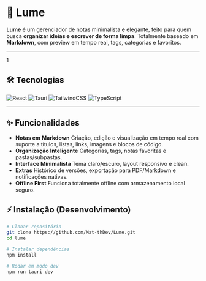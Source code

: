 # 🌟 Lume

<!-- ![Lume Logo](https://via.placeholder.com/150x50?text=Lume) -->

**Lume** é um gerenciador de notas minimalista e elegante, feito para quem busca **organizar ideias e escrever de forma limpa**. Totalmente baseado em **Markdown**, com preview em tempo real, tags, categorias e favoritos.

---
1
## 🛠 Tecnologias

![React](https://img.shields.io/badge/React-61DAFB?logo=react&logoColor=white)
![Tauri](https://img.shields.io/badge/Tauri-000000?logo=tauri&logoColor=white)
![TailwindCSS](https://img.shields.io/badge/TailwindCSS-38B2AC?logo=tailwind-css&logoColor=white)
![TypeScript](https://img.shields.io/badge/TypeScript-3178C6?logo=typescript&logoColor=white)

---

## ✨ Funcionalidades

- **Notas em Markdown**
  Criação, edição e visualização em tempo real com suporte a títulos, listas, links, imagens e blocos de código.
- **Organização Inteligente**
  Categorias, tags, notas favoritas e pastas/subpastas.
- **Interface Minimalista**
  Tema claro/escuro, layout responsivo e clean.
- **Extras**
  Histórico de versões, exportação para PDF/Markdown e notificações nativas.
- **Offline First**
  Funciona totalmente offline com armazenamento local seguro.

<!-- ---

## 👀 Preview

![Lume Preview](https://via.placeholder.com/800x400?text=Preview+Lume+App)

> Visual clean, split-screen Editor ↔ Preview, sidebar com categorias e tags.

--- -->

## ⚡ Instalação (Desenvolvimento)

```bash
# Clonar repositório
git clone https://github.com/Mat-thDev/Lume.git
cd lume

# Instalar dependências
npm install

# Rodar em modo dev
npm run tauri dev
